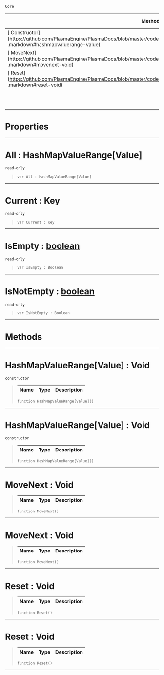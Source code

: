  `Core`

|Methods|Properties|Base Classes|Derived Classes|
|---|---|---|---|
|[ Constructor](https://github.com/PlasmaEngine/PlasmaDocs/blob/master/code_reference/lightning_base_types/hashmapvaluerange_value .markdown#hashmapvaluerange-value)|[ All](https://github.com/PlasmaEngine/PlasmaDocs/blob/master/code_reference/lightning_base_types/hashmapvaluerange_value .markdown#all-plasma-engine-document)| | |
|[ MoveNext](https://github.com/PlasmaEngine/PlasmaDocs/blob/master/code_reference/lightning_base_types/hashmapvaluerange_value .markdown#movenext-void)|[ Current](https://github.com/PlasmaEngine/PlasmaDocs/blob/master/code_reference/lightning_base_types/hashmapvaluerange_value .markdown#current-key)| | |
|[ Reset](https://github.com/PlasmaEngine/PlasmaDocs/blob/master/code_reference/lightning_base_types/hashmapvaluerange_value .markdown#reset-void)|[ IsEmpty](https://github.com/PlasmaEngine/PlasmaDocs/blob/master/code_reference/lightning_base_types/hashmapvaluerange_value .markdown#isempty-plasma-engine-docu)| | |
| |[ IsNotEmpty](https://github.com/PlasmaEngine/PlasmaDocs/blob/master/code_reference/lightning_base_types/hashmapvaluerange_value .markdown#isnotempty-plasma-engine-d)| | |


 #  Properties


---  
 #  All : HashMapValueRange[Value]

 `read-only`

> 
> ``` lang=cpp, name=Lightning
> var All : HashMapValueRange[Value]


---  
 #  Current : Key

 `read-only`

> 
> ``` lang=cpp, name=Lightning
> var Current : Key


---  
 #  IsEmpty : [boolean](https://github.com/PlasmaEngine/PlasmaDocs/blob/master/code_reference/lightning_base_types/boolean.markdown)

 `read-only`

> 
> ``` lang=cpp, name=Lightning
> var IsEmpty : Boolean


---  
 #  IsNotEmpty : [boolean](https://github.com/PlasmaEngine/PlasmaDocs/blob/master/code_reference/lightning_base_types/boolean.markdown)

 `read-only`

> 
> ``` lang=cpp, name=Lightning
> var IsNotEmpty : Boolean


---  
 #  Methods


---  
 #  HashMapValueRange[Value] : Void

 `constructor`

> 
> |Name|Type|Description|
> |---|---|---|
> ``` lang=cpp, name=Lightning
> function HashMapValueRange[Value]()
> ``` 


---  
 #  HashMapValueRange[Value] : Void

 `constructor`

> 
> |Name|Type|Description|
> |---|---|---|
> ``` lang=cpp, name=Lightning
> function HashMapValueRange[Value]()
> ``` 


---  
 #  MoveNext : Void

> 
> |Name|Type|Description|
> |---|---|---|
> ``` lang=cpp, name=Lightning
> function MoveNext()
> ``` 


---  
 #  MoveNext : Void

> 
> |Name|Type|Description|
> |---|---|---|
> ``` lang=cpp, name=Lightning
> function MoveNext()
> ``` 


---  
 #  Reset : Void

> 
> |Name|Type|Description|
> |---|---|---|
> ``` lang=cpp, name=Lightning
> function Reset()
> ``` 


---  
 #  Reset : Void

> 
> |Name|Type|Description|
> |---|---|---|
> ``` lang=cpp, name=Lightning
> function Reset()
> ``` 


---  
 

 